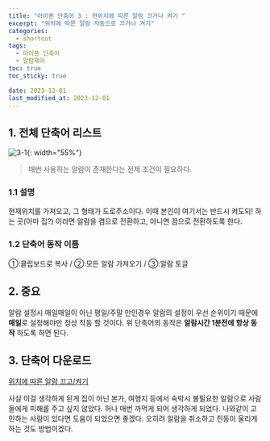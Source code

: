 ```yaml
---
title: "아이폰 단축어 3 : 현위치에 따른 알람 끄거나 켜기 "
excerpt: "위치에 따른 알람 자동으로 끄거나 켜기"
categories:
  - shortcut
tags:
  - 아이폰 단축어
  - 알람제어
toc: true
toc_sticky: true

date: 2023-12-01
last_modified_at: 2023-12-01
---
```


## 1. 전체 단축어 리스트
![3-1](https://github.com/kyler1301/kyleholic.io/assets/28719460/68c7a3a1-4bde-4530-8ac8-52da05213678){: width="55%"}

> 매번 사용하는 알람이 존재한다는 전제 조건이 필요하다.

### 1.1 설명
현재위치를 가져오고, 그 형태가 도로주소이다. 이때 본인이 여기서는 반드시 켜도되! 하는 곳(아마 집?)
이라면 알람을 켬으로 전환하고, 아니면 끔으로 전환하도록 한다.
### 1.2 단축어 동작 이름
①:클립보드로 복사 / ②:모든 알람 가져오기 / ③:알람 토글

## 2. 중요
알람 설정시 매일매일이 아닌 평일/주말 만인경우 알람의 설정이 우선 순위이기 때문에 **매일**로 설정해야만 정상 작동 할 것이다.
위 단축어의 동작은 __알람시간 1분전에 항상 동작__ 하도록 하면 된다.


## 3. 단축어 다운로드
[위치에 따른 알람 끄고/켜기](https://www.icloud.com/shortcuts/971f0d19caea4bf5bc54fb3a0dd337f4)

사실 이걸 생각하게 된게 집이 아닌 본가, 여행지 등에서 숙박시 불필요한 알람으로 사람들에게 피해를 주고 싶지 않았다. 허나 매번 까먹게 되어 생각하게 되었다. 
나와같이 고민하는 사람이 있다면 도움이 되었으면 좋겠다.
오히려 알람을 취소하고 진동이 울리게 하는 것도 방법이겠다.
